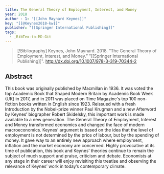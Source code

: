 ```yaml
---
title: The General Theory of Employment, Interest, and Money
year: 2018
author - 1: "[[John Maynard Keynes]]"
key: "[[@Keynes2018-kw]]"
publisher: "[[Springer International Publishing]]"
tags:
  - _BibTex-to-MD-Git
---
```


> [!Bibliography]
> Keynes, John Maynard. 2018. “The General Theory of Employment, Interest, and Money.” "[[Springer International Publishing]]". http://dx.doi.org/10.1007/978-3-319-70344-2

## Abstract
This book was originally published by Macmillan in 1936. It was voted the top Academic Book that Shaped Modern Britain by Academic Book Week (UK) in 2017, and in 2011 was placed on Time Magazine's top 100 non-fiction books written in English since 1923. Reissued with a fresh Introduction by the Nobel-prize winner Paul Krugman and a new Afterword by Keynes’ biographer Robert Skidelsky, this important work is made available to a new generation. The General Theory of Employment, Interest and Money transformed economics and changed the face of modern macroeconomics. Keynes’ argument is based on the idea that the level of employment is not determined by the price of labour, but by the spending of money. It gave way to an entirely new approach where employment, inflation and the market economy are concerned. Highly provocative at its time of publication, this book and Keynes’ theories continue to remain the subject of much support and praise, criticism and debate. Economists at any stage in their career will enjoy revisiting this treatise and observing the relevance of Keynes’ work in today’s contemporary climate.